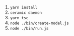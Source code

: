 1. `yarn install`
2. `ceramic daemon`
3. `yarn tsc`
3. `node ./bin/create-model.js`
4. `node ./bin/run.js`
